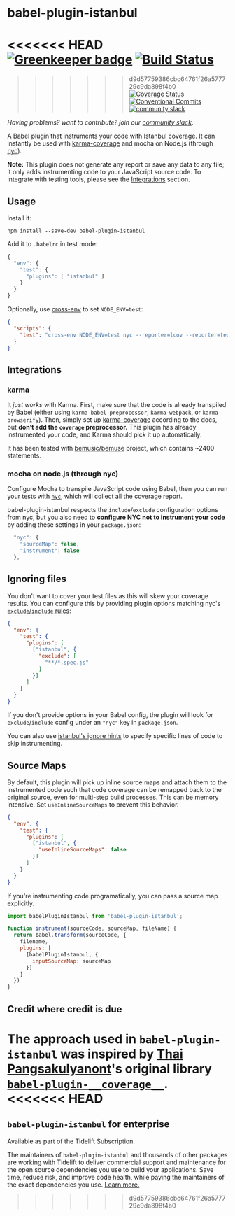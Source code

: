 # babel-plugin-istanbul

<<<<<<< HEAD
[![Greenkeeper badge](https://badges.greenkeeper.io/istanbuljs/babel-plugin-istanbul.svg)](https://greenkeeper.io/)
[![Build Status](https://travis-ci.org/istanbuljs/babel-plugin-istanbul.svg?branch=master)](https://travis-ci.org/istanbuljs/babel-plugin-istanbul)
=======
>>>>>>> d9d57759386cbc64761f26a577729c9da898f4b0
[![Coverage Status](https://coveralls.io/repos/github/istanbuljs/babel-plugin-istanbul/badge.svg?branch=master)](https://coveralls.io/github/istanbuljs/babel-plugin-istanbul?branch=master)
[![Conventional Commits](https://img.shields.io/badge/Conventional%20Commits-1.0.0-yellow.svg)](https://conventionalcommits.org)
[![community slack](http://devtoolscommunity.herokuapp.com/badge.svg)](http://devtoolscommunity.herokuapp.com)

_Having problems? want to contribute? join our [community slack](http://devtoolscommunity.herokuapp.com)_.

A Babel plugin that instruments your code with Istanbul coverage.
It can instantly be used with [karma-coverage](https://github.com/karma-runner/karma-coverage) and mocha on Node.js (through [nyc](https://github.com/bcoe/nyc)).

__Note:__ This plugin does not generate any report or save any data to any file;
it only adds instrumenting code to your JavaScript source code.
To integrate with testing tools, please see the [Integrations](#integrations) section.

## Usage

Install it:

```
npm install --save-dev babel-plugin-istanbul
```

Add it to `.babelrc` in test mode:

```js
{
  "env": {
    "test": {
      "plugins": [ "istanbul" ]
    }
  }
}
```

Optionally, use [cross-env](https://www.npmjs.com/package/cross-env) to set
`NODE_ENV=test`:

```json
{
  "scripts": {
    "test": "cross-env NODE_ENV=test nyc --reporter=lcov --reporter=text mocha test/*.js"
  }
}
```

## Integrations

### karma

It _just works_ with Karma. First, make sure that the code is already transpiled by Babel (either using `karma-babel-preprocessor`, `karma-webpack`, or `karma-browserify`). Then, simply set up [karma-coverage](https://github.com/karma-runner/karma-coverage) according to the docs, but __don’t add the `coverage` preprocessor.__ This plugin has already instrumented your code, and Karma should pick it up automatically.

It has been tested with [bemusic/bemuse](https://codecov.io/github/bemusic/bemuse) project, which contains ~2400 statements.

### mocha on node.js (through nyc)

Configure Mocha to transpile JavaScript code using Babel, then you can run your tests with [`nyc`](https://github.com/bcoe/nyc), which will collect all the coverage report.

babel-plugin-istanbul respects the `include`/`exclude` configuration options from nyc,
but you also need to __configure NYC not to instrument your code__ by adding these settings in your `package.json`:

```js
  "nyc": {
    "sourceMap": false,
    "instrument": false
  },
```

## Ignoring files

You don't want to cover your test files as this will skew your coverage results. You can configure this by providing plugin options matching nyc's [`exclude`/`include` rules](https://github.com/bcoe/nyc#excluding-files):

```json
{
  "env": {
    "test": {
      "plugins": [
        ["istanbul", {
          "exclude": [
            "**/*.spec.js"
          ]
        }]
      ]
    }
  }
}
```

If you don't provide options in your Babel config, the plugin will look for `exclude`/`include` config under an `"nyc"` key in `package.json`.

You can also use [istanbul's ignore hints](https://github.com/gotwarlost/istanbul/blob/master/ignoring-code-for-coverage.md#ignoring-code-for-coverage-purposes) to specify specific lines of code to skip instrumenting.

## Source Maps

By default, this plugin will pick up inline source maps and attach them to the instrumented code such that code coverage can be remapped back to the original source, even for multi-step build processes. This can be memory intensive. Set `useInlineSourceMaps` to prevent this behavior.

```json
{
  "env": {
    "test": {
      "plugins": [
        ["istanbul", {
          "useInlineSourceMaps": false
        }]
      ]
    }
  }
}
```

If you're instrumenting code programatically, you can pass a source map explicitly.
```js
import babelPluginIstanbul from 'babel-plugin-istanbul';

function instrument(sourceCode, sourceMap, fileName) {
  return babel.transform(sourceCode, {
    filename,
    plugins: [
      [babelPluginIstanbul, {
        inputSourceMap: sourceMap
      }]
    ]
  })
}
```

## Credit where credit is due

The approach used in `babel-plugin-istanbul` was inspired by [Thai Pangsakulyanont](https://github.com/dtinth)'s original library [`babel-plugin-__coverage__`](https://github.com/dtinth/babel-plugin-__coverage__).
<<<<<<< HEAD
=======

## `babel-plugin-istanbul` for enterprise

Available as part of the Tidelift Subscription.

The maintainers of `babel-plugin-istanbul` and thousands of other packages are working with Tidelift to deliver commercial support and maintenance for the open source dependencies you use to build your applications. Save time, reduce risk, and improve code health, while paying the maintainers of the exact dependencies you use. [Learn more.](https://tidelift.com/subscription/pkg/npm-babel-plugin-istanbul?utm_source=npm-babel-plugin-istanbul&utm_medium=referral&utm_campaign=enterprise&utm_term=repo)
>>>>>>> d9d57759386cbc64761f26a577729c9da898f4b0
